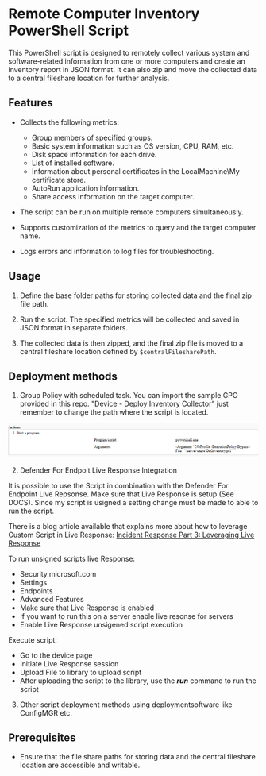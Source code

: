 # Remote Computer Inventory PowerShell Script

This PowerShell script is designed to remotely collect various system and software-related information from one or more computers and create an inventory report in JSON format. It can also zip and move the collected data to a central fileshare location for further analysis.

## Features

- Collects the following metrics:
  - Group members of specified groups.
  - Basic system information such as OS version, CPU, RAM, etc.
  - Disk space information for each drive.
  - List of installed software.
  - Information about personal certificates in the LocalMachine\My certificate store.
  - AutoRun application information.
  - Share access information on the target computer.

- The script can be run on multiple remote computers simultaneously.

- Supports customization of the metrics to query and the target computer name.

- Logs errors and information to log files for troubleshooting.

## Usage

1. Define the base folder paths for storing collected data and the final zip file path.

2. Run the script. The specified metrics will be collected and saved in JSON format in separate folders.

3. The collected data is then zipped, and the final zip file is moved to a central fileshare location defined by `$centralFilesharePath`.

## Deployment methods

1. Group Policy with scheduled task. You can import the sample GPO provided in this repo. "Device - Deploy Inventory Collector" just remember to change the path where the script is located.

![Alt text](image.png)

2. Defender For Endpoit Live Response Integration

It is possible to use the Script in combination with the Defender For Endpoint Live Repsonse. Make sure that Live Response is setup  (See DOCS). Since my script is usigned a setting change must be made to able to run the script.

There is a blog article available that explains more about how to leverage Custom Script in Live Response: [Incident Response Part 3: Leveraging Live Response](https://kqlquery.com/posts/leveraging-live-response/)

To run unsigned scripts live Response:
- Security.microsoft.com
- Settings
- Endpoints
- Advanced Features
- Make sure that Live Response is enabled
- If you want to run this on a server enable live resonse for servers
- Enable Live Response unsigened script execution

Execute script:
- Go to the device page
- Initiate Live Response session
- Upload File to library to upload script
- After uploading the script to the library, use the ***run*** command to run the script

3. Other script deployment methods using deploymentsoftware like ConfigMGR etc.

## Prerequisites

- Ensure that the file share paths for storing data and the central fileshare location are accessible and writable.